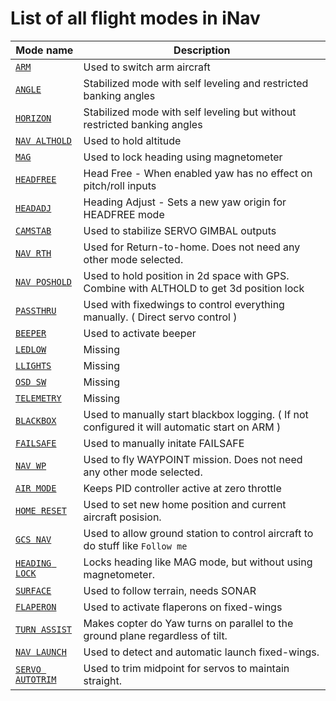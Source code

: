 # List of all flight modes in iNav

|  Mode name | Description |
|  ------ | ------ |
|  [`ARM`](/iNavFlight/inav/wiki/Modes) | Used to switch arm aircraft |
|  [`ANGLE`](/iNavFlight/inav/wiki/Modes) | Stabilized mode with self leveling and restricted banking angles |
|  [`HORIZON`](/iNavFlight/inav/wiki/Modes)  | Stabilized mode with self leveling but without restricted banking angles |
|  [`NAV ALTHOLD`](/iNavFlight/inav/wiki/Navigation-modes) | Used to hold altitude |
|  [`MAG`](/iNavFlight/inav/wiki/Modes) | Used to lock heading using magnetometer |
|  [`HEADFREE`](/iNavFlight/inav/wiki/Modes) | Head Free - When enabled yaw has no effect on pitch/roll inputs |
|  [`HEADADJ`](/iNavFlight/inav/wiki/Modes) | Heading Adjust - Sets a new yaw origin for HEADFREE mode |
|  [`CAMSTAB`](/iNavFlight/inav/wiki/Modes) | Used to stabilize SERVO GIMBAL outputs |
|  [`NAV RTH`](/iNavFlight/inav/wiki/Navigation-modes) | Used for Return-to-home. Does not need any other mode selected. |
|  [`NAV POSHOLD`](/iNavFlight/inav/wiki/Navigation-modes) | Used to hold position in 2d space with GPS. Combine with ALTHOLD to get 3d position lock |
|  [`PASSTHRU`](/iNavFlight/inav/wiki/Modes) | Used with fixedwings to control everything manually. ( Direct servo control ) |
|  [`BEEPER`](/iNavFlight/inav/wiki/Modes) | Used to activate beeper |
|  [`LEDLOW`](/iNavFlight/inav/wiki/Modes) | Missing |
|  [`LLIGHTS`](/iNavFlight/inav/wiki/Modes) | Missing |
|  [`OSD SW`](/iNavFlight/inav/wiki/Modes) | Missing |
|  [`TELEMETRY`](/iNavFlight/inav/wiki/Modes) | Missing |
|  [`BLACKBOX`](/iNavFlight/inav/wiki/Modes) | Used to manually start blackbox logging. ( If not configured it will automatic start on ARM ) |
|  [`FAILSAFE`](/iNavFlight/inav/wiki/Modes) | Used to manually initate FAILSAFE |
|  [`NAV WP`](/iNavFlight/inav/wiki/Navigation-modes) | Used to fly WAYPOINT mission. Does not need any other mode selected. |
|  [`AIR MODE`](/iNavFlight/inav/wiki/Modes) | Keeps PID controller active at zero throttle |
|  [`HOME RESET`](/iNavFlight/inav/wiki/Navigation-modes) | Used to set new home position and current aircraft posision. |
|  [`GCS NAV`](/iNavFlight/inav/wiki/Navigation-modes) | Used to allow ground station to control aircraft to do stuff like `Follow me` |
|  [`HEADING LOCK`](/iNavFlight/inav/wiki/Modes) | Locks heading like MAG mode, but without using magnetometer. |
|  [`SURFACE`](/iNavFlight/inav/wiki/Modes) | Used to follow terrain, needs SONAR |
|  [`FLAPERON`](/iNavFlight/inav/wiki/Modes) | Used to activate flaperons on fixed-wings |
|  [`TURN ASSIST`](/iNavFlight/inav/wiki/Modes)  | Makes copter do Yaw turns on parallel to the ground plane regardless of tilt. |
|  [`NAV LAUNCH`](/iNavFlight/inav/wiki/Modes) | Used to detect and automatic launch fixed-wings. |
|  [`SERVO AUTOTRIM`](/iNavFlight/inav/wiki/Modes) | Used to trim midpoint for servos to maintain straight. |